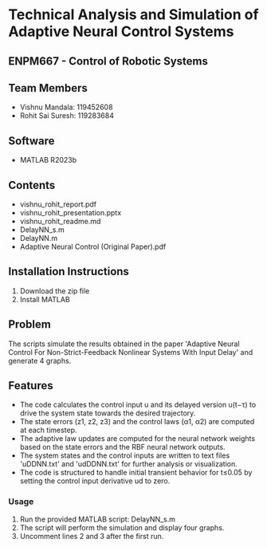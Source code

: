 # Technical Analysis and Simulation of Adaptive Neural Control Systems
## ENPM667 - Control of Robotic Systems

## Team Members
- Vishnu Mandala: 119452608
- Rohit Sai Suresh: 119283684

## Software
- MATLAB R2023b

## Contents
- vishnu_rohit_report.pdf
- vishnu_rohit_presentation.pptx
- vishnu_rohit_readme.md
- DelayNN_s.m
- DelayNN.m
- Adaptive Neural Control (Original Paper).pdf

## Installation Instructions
1. Download the zip file
2. Install MATLAB

## Problem
The scripts simulate the results obtained in the paper 'Adaptive Neural Control For Non-Strict-Feedback Nonlinear Systems With Input Delay' and generate 4 graphs.

## Features
- The code calculates the control input u and its delayed version u(t−τ) to drive the system state towards the desired trajectory.
- The state errors (z1, z2, z3) and the control laws (α1, α2) are computed at each timestep.
- The adaptive law updates are computed for the neural network weights based on the state errors and the RBF neural network outputs.
- The system states and the control inputs are written to text files 'uDDNN.txt' and 'udDDNN.txt' for further analysis or visualization.
- The code is structured to handle initial transient behavior for t≤0.05 by setting the control input derivative ud to zero.

### Usage
1. Run the provided MATLAB script: DelayNN_s.m
2. The script will perform the simulation and display four graphs.
3. Uncomment lines 2 and 3 after the first run.
